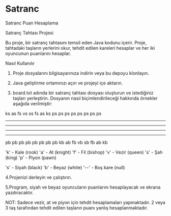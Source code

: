 # Satranc
 Satranc Puan Hesaplama

Satranç Tahtası Projesi

Bu proje, bir satranç tahtasını temsil eden Java kodunu içerir. Proje, tahtadaki taşların yerlerini okur, tehdit edilen kareleri hesaplar ve her iki oyuncunun puanlarını hesaplar.

Nasıl Kullanılır

1. Proje dosyalarını bilgisayarınıza indirin veya bu depoyu klonlayın.

2. Java geliştirme ortamınızı açın ve projeyi içe aktarın.

3. board.txt adında bir satranç tahtası dosyası oluşturun ve istediğiniz taşları yerleştirin. Dosyanın nasıl biçimlendirileceği hakkında örnekler aşağıda verilmiştir:


ks as fs vs ss fs as ks
ps ps ps ps ps ps ps ps
-- -- -- -- -- -- -- --
-- -- -- -- -- -- -- --
-- -- -- -- -- -- -- --
-- -- -- -- -- -- -- --
pb pb pb pb pb pb pb pb
kb ab fb vb sb fb ab kb

'k' - Kale (rook)
'a' - At (knight)
'f' - Fil (bishop)
'v' - Vezir (queen)
's' - Şah (king)
'p' - Piyon (pawn)

's' - Siyah (black)
'b' - Beyaz (white)
'--' - Boş kare (null)

4.Projenizi derleyin ve çalıştırın.

5.Program, siyah ve beyaz oyuncuların puanlarını hesaplayacak ve ekrana yazdıracaktır.

NOT: Sadece vezir, at ve piyon için tehdit hesaplamaları yapmaktadır. 2 veya 3 taş tarafından tehdit edilen taşların puanı yanlış hesaplanmaktadır.

